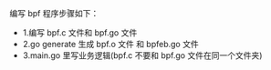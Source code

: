 

编写 bpf 程序步骤如下：
* 1.编写 bpf.c 文件和 bpf.go 文件
* 2.go generate 生成 bpf.o 文件 和 bpfeb.go 文件
* 3.main.go 里写业务逻辑(bpf.c 不要和 bpf.go 文件在同一个文件夹)

